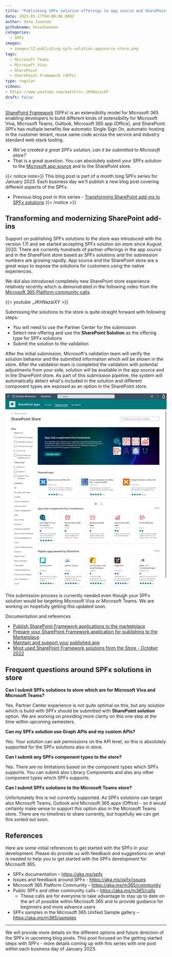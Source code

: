 ```yaml
---
title: "Publishing SPFx solution offerings to app source and SharePoint store"
date: 2023-01-17T04:00:00.000Z
author: Vesa Juvonen
githubname: VesaJuvonen
categories:
  - SPFx
images:
  - images/12-publishing-spfx-solution-appsource-store.png
tags:
  - Microsoft Teams
  - Microsoft Viva  
  - SharePoint
  - SharePoint Framework (SPFx)
type: regular
videos:
- https://www.youtube.com/watch?v=_JKhNazaiXY
draft: false
---
```


[SharePoint Framework](https://aka.ms/spfx) (SPFx) is an extensibility model for Microsoft 365 enabling developers to build different kinds of extensibility for Microsoft Viva, Microsoft Teams, Outlook, Microsoft 365 app (Office), and SharePoint. SPFx has multiple benefits like automatic Single Sign On, automatic hosting in the customer tenant, reuse same code across the service and industry standard web stack tooling.

-	*We've created a great SPFx solution, can it be submitted to Microsoft store?*
-	That is a great question. You can absolutely submit your SPFx solution to the [Microsoft app source](https://appsource.microsoft.com/en-US/marketplace/apps?exp=ubp8&product=office%3Bsharepoint&page=1) and to the SharePoint store.

{{< notice note>}}
This blog post is part of a month long SPFx series for January 2023. Each business day we'll publish a new blog post covering different aspects of the SPFx.

* Previous blog post in this series - [Transforming SharePoint add-ins to SPFx solutions](https://pnp.github.io/blog/post/spfx-11-transform-add-ins-to-spfx/)
{{< /notice >}}


## Transforming and modernizing SharePoint add-ins

Support on publishing SPFx solutions to the store was introduced with the version 1.11 and we started accepting SPFx solution sin store since August 2020. There are currently hundreds of partner offerings in the app source and in the SharePoint store based as SPFx solutions and the submission numbers are growing rapidly. App source and the SharePoint store are a great ways to expose the solutions for customers using the native experiences.

We did also introduced completely new SharePoint store experience relatively recently which is demonstrated in the following video from the [Microsoft 365 Platform community calls](). 

{{< youtube _JKhNazaiXY >}}

Submissing the solutions to the store is quite straight forward with following steps:

* You will need to use the Partner Center for the submission
* Select new offering and use the **SharePoint Solution** as the offering type for SPFx solutions
* Submit the solution to the validation

After the initial submission, Microsoft's validation team will verify the solution behavior and the submitted information which will be shown in the store. After the validation team is completed the validation with potential adjustments from your side, solution will be available in the app source and in the SharePoint store. As part of this submission pipeline, the system will automatically detect what's included in the solution and different component types are exposed as an option in the SharePoint store.

![SharePoint store with the filtering options on component types](images/sharepoint-store.png)

This submission process is currently needed even though your SPFx solution would be targeting Microsoft Viva or Microsoft Teams. We are working on hopefully getting this updated soon.

Documentation and references

- [Publish SharePoint Framework applications to the marketplace](https://learn.microsoft.com/en-us/sharepoint/dev/spfx/publish-to-marketplace-overview)
- [Prepare your SharePoint Framework application for publishing to the Marketplace](https://learn.microsoft.com/en-us/sharepoint/dev/spfx/publish-to-marketplace-checklist)
- [Maintain and support your published app](https://learn.microsoft.com/en-us/sharepoint/dev/spfx/publish-to-marketplace-after-publishing)
- [Most used SharePoint Framework solutions from the Store - October 2022](https://techcommunity.microsoft.com/t5/microsoft-sharepoint-blog/most-used-sharepoint-framework-solutions-from-the-store-october/ba-p/3681768)

## Frequent questions around SPFx solutions in store

**Can I submit SPFx solutions to store which are for Microsoft Viva and Microsoft Teams?**

Yes. Partner Center experience is not quite optimal on this, but any solution which is build with SPFx should be submitted with **SharePoint solution** option. We are working on providing more clarity on this one step at the time within upcoming semesters.

**Can my SPFx solution use Graph APIs and my custom APIs?**

Yes. Your solution can ask permissions on the API level, so this is absolutely supported for the SPFx solutions also in store.

**Can I submit any SPFx component types to the store?**

Yes. There are no limitations based on the component types which SPFx supports. You can submit also Library Components and also any other component types which SPFx supports.

**Can I submit SPFx solutions to the Microsoft Teams store?**

Unfortunately this is not currently supported. As SPFx solutions can target also Microsoft Teams, Outlook and Microsoft 365 apps (Office) - so it would certainly make sense to support this option also in the Microsoft Teams store. There are no timelines to share currently, but hopefully we can get this sorted out soon.

## References

Here are some initial references to get started with the SPFx in your development. Please do provide us with feedback and suggestions on what is needed to help you to get started with the SPFx development for Microsoft 365.

-	SPFx documentation – https://aka.ms/spfx
-	Issues and feedback around SPFx - https://aka.ms/spfx/issues
-	Microsoft 365 Platform Community – https://aka.ms/m365/community
-	Public SPFx and other community calls – https://aka.ms/m365/calls 
    - These calls are for everyone to take advantage to stay up to date on the art of possible within Microsoft 365 and to provide guidance for beginners and more advance users
-	SPFx samples in the Microsoft 365 Unified Sample gallery – https://aka.ms/m365/samples

- - -

We will provide more details on the different options and future direction of the SPFx in upcoming blog posts. This post focused on the getting started steps with SPFx - more details coming up with this series with one post within each business day of January 2023.
